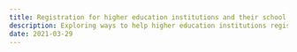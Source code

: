 ```yaml
---
title: Registration for higher education institutions and their school direct partners using a spreadsheet
description: Exploring ways to help higher education institutions register and invite their school direct partners to use the Manage service
date: 2021-03-29
---
```

